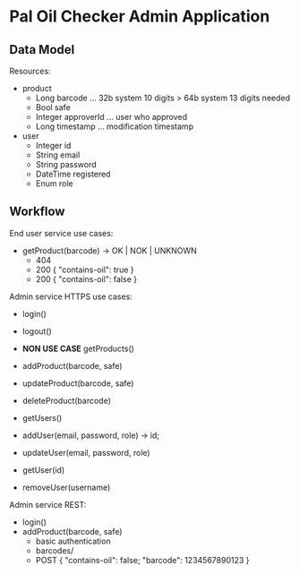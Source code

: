 # Pal Oil Checker Admin Application

## Data Model

Resources:
* product
    * Long barcode          ... 32b system 10 digits > 64b system 13 digits needed
    * Bool safe
    * Integer approverId    ... user who approved
    * Long timestamp        ... modification timestamp
* user
    * Integer id
    * String email
    * String password
    * DateTime registered
    * Enum role

## Workflow

End user service use cases:
* getProduct(barcode) -> OK | NOK | UNKNOWN
    * 404
    * 200 { "contains-oil": true }
    * 200 { "contains-oil": false }

Admin service HTTPS use cases:
* login()
* logout()

* **NON USE CASE** getProducts()
* addProduct(barcode, safe)
* updateProduct(barcode, safe)
* deleteProduct(barcode)

* getUsers()
* addUser(email, password, role) -> id;
* updateUser(email, password, role)
* getUser(id)
* removeUser(username)

Admin service REST:
* login()
* addProduct(barcode, safe)
    * basic authentication
    * barcodes/
    * POST { "contains-oil": false; "barcode": 1234567890123 }
